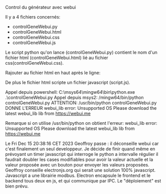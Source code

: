 Control du générateur avec webui

Il y a 4 fichiers concernés:
- controlGeneWebui.py
- controlGeneWebui.html
- controlGeneWebui.css
- controlGeneWebui.js

Le script python qu'on lance (controlGeneWebui.py) contient le nom d'un
fichier html (controlGeneWebui.html) lié au fichier css(controlGeneWebui.css).

Rajouter au fichier html en haut après <body> le ligne:
<script src="/webui.js"></script>

De plus le fichier html scripte un fichier javascript (script.js).

Appel depuis powershell:
      C:\msys64\mingw64\bin\python.exe .\controlGeneWebui.py
Appel depuis msys2:
      /mingw64/bin/python controlGeneWebui.py
      ATTENTION:
      /usr/bin/python controlGeneWebui.py DONNE L'ERREUR
      webui_lib error: Unsupported OS
      Please download the latest webui_lib lib from https://webui.me

Remarque si on utilise /usr/bin/python on obtient l'erreur:
webui_lib error: Unsupported OS
Please download the latest webui_lib lib from https://webui.me


Le Fri Dec 15 20:38:16 CET 2023 Geoffroy passe : il déconseille webui car
c'est finalement un seul developpeur. Je décide de finir quand même en
prévoyant un timer javascript qui interroge le python a intervalle régulier
il faudrait doubler les cases modifiables pour avoir la valeur actuelle
et la valeur proposée avec un bouton pour envoyer les valeurs proposées.
Geoffroy conseille electronjs.org qui serait une solution 100% javascript.
Javascript a une librairie modbus. Electron encapsule le frontend et le
backend tous deux en js, et qui communique par IPC. Le "déploiement" est
bien prévu.
